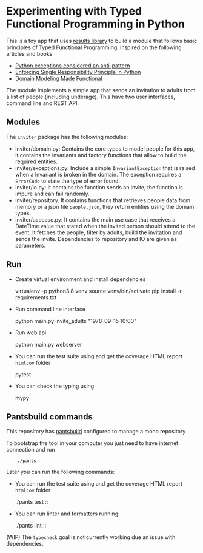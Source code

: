 # Experimenting with Typed Functional Programming in Python

This is a toy app that uses [results library](https://github.com/dry-python/returns) to build a module that follows basic principles of Typed Functional Programming, inspired on the following articles and books
- [Python exceptions considered an anti-pattern](https://sobolevn.me/2019/02/python-exceptions-considered-an-antipattern)
- [Enforcing Single Responsibility Principle in Python](https://sobolevn.me/2019/03/enforcing-srp)
- [Domain Modeling Made Functional](https://pragprog.com/titles/swdddf/domain-modeling-made-functional/)

The module implements a simple app that sends an invitation to adults from a list of people (including underage). This have two user interfaces, command line and REST API.

## Modules

The `inviter` package has the following modules:

- inviter/domain.py: Contains the core types to model people for this app, it contains the invariants and factory functions that allow to build the required entities.
- inviter/exceptions.py: Include a simple `InvariantException` that is raised when a Invariant is broken in the domain. The exception requires a `ErrorCode` to state the type of error found.
- inviter/io.py: It contains the function sends an invite, the function is impure and can fail randomly.
- inviter/repository. It contains functions that retrieves people data from memory or a json file `people.json`, they return entities using the domain types.
- inviter/usecase.py: It contains the main use case that receives a DateTime value that stated when the invited person should attend to the event. It fetches the people, filter by adults, build the invitation and sends the invite. Dependencies to repository and IO are given as parameters.


## Run

- Create virtual environment and install dependencies

    virtualenv -p python3.8 venv
    source venv/bin/activate
    pip install -r requirements.txt

- Run command line interface

    python main.py invite_adults "1978-09-15 10:00"

- Run web api

    python main.py webserver

- You can run the test suite using and get the coverage HTML report `htmlcov` folder

    pytest

- You can check the typing using

    mypy

## Pantsbuild commands

This repository has [pantsbuild](https://www.pantsbuild.org/docs/getting-started) configured to manage a mono repository

To bootstrap the tool in your computer you just need to have internet connection and run

        ./pants

Later you can run the following commands:

- You can run the test suite using and get the coverage HTML report `htmlcov` folder

    ./pants test ::

- You can run linter and formatters running:

    ./pants lint ::

(WIP) The `typecheck` goal is not currently working due an issue with dependencies.
